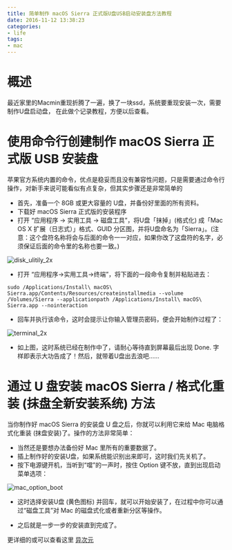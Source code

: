 ```yaml
---
title: 简单制作 macOS Sierra 正式版U盘USB启动安装盘方法教程
date: 2016-11-12 13:38:23
categories:
- life
tags:
- mac
---
```


# 概述

最近家里的Macmin重现折腾了一遍，换了一块ssd，系统要重现安装一次，需要制作U盘启动盘，
在此做个记录教程，方便以后查看。

# 使用命令行创建制作 macOS Sierra 正式版 USB 安装盘

苹果官方系统内置的命令，优点是稳妥而且没有兼容性问题，只是需要通过命令行操作，对新手来说可能看似有点复杂，但其实步骤还是非常简单的

- 首先，准备一个 8GB 或更大容量的 U盘，并备份好里面的所有资料。
- 下载好 macOS Sierra 正式版的安装程序
- 打开 “应用程序 → 实用工具 → 磁盘工具”，将U盘「抹掉」(格式化) 成「Mac OS X 扩展（日志式）」格式、GUID 分区图，并将U盘命名为「Sierra」。(注意：这个盘符名称将会与后面的命令一一对应，如果你改了这盘符的名字，必须保证后面的命令里的名称也要一致。)

<!-- more -->

![disk_ulitily_2x](http://og8z552x2.bkt.clouddn.com/disk_ulitily_2x.jpg)



- 打开 “应用程序→实用工具→终端”，将下面的一段命令复制并粘贴进去：

```
sudo /Applications/Install\ macOS\ Sierra.app/Contents/Resources/createinstallmedia --volume /Volumes/Sierra --applicationpath /Applications/Install\ macOS\ Sierra.app --nointeraction
```

- 回车并执行该命令，这时会提示让你输入管理员密码，便会开始制作过程了：

![terminal_2x](http://og8z552x2.bkt.clouddn.com/terminal_2x.jpg)

- 如上图，这时系统已经在制作中了，请耐心等待直到屏幕最后出现 Done. 字样即表示大功告成了！然后，就带着U盘出去浪吧……


# 通过 U 盘安装 macOS Sierra / 格式化重装 (抹盘全新安装系统) 方法

当你制作好 macOS Sierra 的安装盘 U 盘之后，你就可以利用它来给 Mac 电脑格式化重装 (抹盘安装)了。操作的方法非常简单：

- 当然还是要想办法备份好 Mac 里所有的重要数据了。
- 插上制作好的安装U盘，如果系统能识别出来即可，这时我们先关机了。
- 按下电源键开机，当听到“噹”的一声时，按住 Option 键不放，直到出现启动菜单选项：

![mac_option_boot](http://og8z552x2.bkt.clouddn.com/mac_option_boot_2x.jpg)

- 这时选择安装U盘 (黄色图标) 并回车，就可以开始安装了，在过程中你可以通过“磁盘工具”对 Mac 的磁盘式化或者重新分区等操作。

- 之后就是一步一步的安装直到完成了。


更详细的或可以查看这里 [异次元](http://www.iplaysoft.com/macos-usb-install-drive.html)


